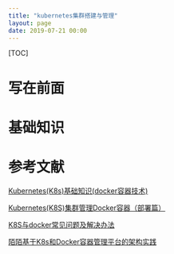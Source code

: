 ```yaml
---
title: "kubernetes集群搭建与管理"
layout: page
date: 2019-07-21 00:00
---
```

[TOC]

# 写在前面



# 基础知识



# 参考文献
[Kubernetes(K8s)基础知识(docker容器技术)](https://www.cnblogs.com/xiexj/p/9108020.html)

[Kubernetes(K8S)集群管理Docker容器（部署篇）](https://blog.51cto.com/lizhenliang/1983392)

[K8S与docker常见问题及解决办法](https://www.jianshu.com/p/fdd76f8eb587?utm_campaign=maleskine&utm_content=note&utm_medium=seo_notes&utm_source=recommendation)

[陌陌基于K8s和Docker容器管理平台的架构实践](http://cache.baiducontent.com/c?m=9f65cb4a8c8507ed4fece763104080224e0add216b97c71508d39019d5394c413037bee43a715042cec57e6404ac4a41edf73c75340437b7ec92ce15c9fecf6879877e3e310b873105a212b8ba3232c050872cefb86897ad863084d8d0c4de240597025c2dc0e78a2a1765c07886622692a28e3c10&p=8a6ac54ad5c347e40be2960c4c4c9d&newp=c43b89028b904ead08e2977e0b07c4231610db2151d4d5156b82c825d7331b001c3bbfb423271305d5c37f6507ab4e58e8f03073330923a3dda5c91d9fb4c57479&user=baidu&fm=sc&query=k8s%C9%CF%D4%CB%D0%D0docker%C8%DD%C6%F7&qid=89cb537a00076bb3&p1=6)